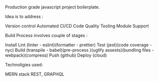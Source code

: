 Production grade javascript project boilerplate.

Idea is to address : 

Version control
Automated CI/CD
Code Quality
Tooling
Module Support 

Build Process involves couple of stages :

Install
Lint (linter - eslint)(formatter - prettier)
Test (jest)(code coverage - nyc)
Build (transpile - babel)(pre-process )(uglify assests)(bundling files - webpack)(compress)
Push (github)
Deploy (cloud)

Technoligies used:

MERN stack
REST, GRAPHQL

